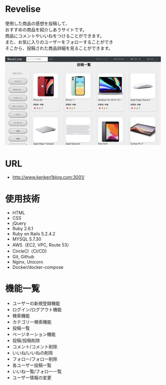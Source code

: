 # Revelise
使用した商品の感想を投稿して、<br/>おすすめの商品を紹介しあうサイトです。<br/>
商品にコメントやいいねをつけることができます。<br/>
また、お気に入りのユーザーをフォローすることができ<br/>そこから、投稿された商品詳細を見ることができます。<br><br>
![alt text](./public/Revelise.jpeg)

# URL
* http://www.kenken1blog.com:3001/

# 使用技術
* HTML
* CSS
* jQuery
* Ruby 2.6.1
* Ruby on Rails 5.2.4.2
* MYSQL 5.7.30
* AWS（EC2, VPC, Route 53）
* CircleCI（CI/CD)
* Git, Github
* Nginx, Unicorn
* Docker/docker-compose

# 機能一覧
* ユーザーの新規登録機能
* ログイン/ログアウト機能
* 検索機能
* カテゴリー検索機能
* 投稿一覧
* ページネーション機能
* 投稿/投稿削除
* コメント/コメント削除
* いいね/いいねの削除
* フォロー/フォロー削除
* 各ユーザー投稿一覧
* いいね一覧/フォロー一覧
* ユーザー情報の変更
